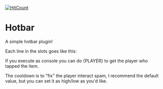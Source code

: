 [![HitCount](http://hits.dwyl.io/artulloss/Hotbar.svg)](http://hits.dwyl.io/artulloss/Hotbar)
# Hotbar
A simple hotbar plugin!

Each line in the slots goes like this:


If you execute as console you can do {PLAYER} to get the player who tapped the item.

The cooldown is to "fix" the player interact spam, I recommend the default value, but you can set it as high/low as you'd like.
